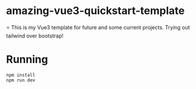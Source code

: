 # amazing-vue3-quickstart-template
:star: This is my Vue3 template for future and some current projects. Trying out tailwind over bootstrap! 

# Running

``` 
npm install
npm run dev
```
